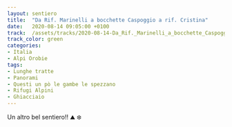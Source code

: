 ```yaml
---
layout: sentiero
title:  "Da Rif. Marinelli a bocchette Caspoggio a rif. Cristina"
date:   2020-08-14 09:05:00 +0100
track:  /assets/tracks/2020-08-14-Da_Rif._Marinelli_a_bocchette_Caspoggio_a_rif._Cristina.gpx
track_color: green
categories:
- Italia
- Alpi Orobie
tags:
- Lunghe tratte
- Panorami
- Questi un pò le gambe le spezzano
- Rifugi Alpini
- Ghiacciaio
---
```


Un altro bel sentiero!! :mountain: :snowflake: